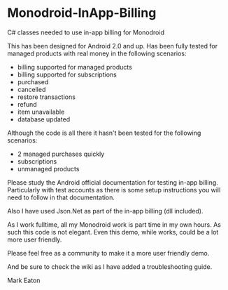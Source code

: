 Monodroid-InApp-Billing
=======================

C# classes needed to use in-app billing for Monodroid

This has been designed for Android 2.0 and up. Has been fully tested for managed products with real money in the following scenarios:

- billing supported for managed products
- billing supported for subscriptions
- purchased
- cancelled
- restore transactions
- refund
- item unavailable
- database updated 

Although the code is all there it hasn't been tested for the following scenarios:

- 2 managed purchases quickly
- subscriptions
- unmanaged products

Please study the Android official documentation for testing in-app billing. Particularly with test accounts as there is some setup instructions you will need to follow in that documentation.

Also I have used Json.Net as part of the in-app billing (dll included).

As I work fulltime, all my Monodroid work is part time in my own hours. As such this code is not elegant. Even this demo, while works, could be a lot more user friendly.

Please feel free as a community to make it a more user friendly demo.

And be sure to check the wiki as I have added a troubleshooting guide.

Mark Eaton
